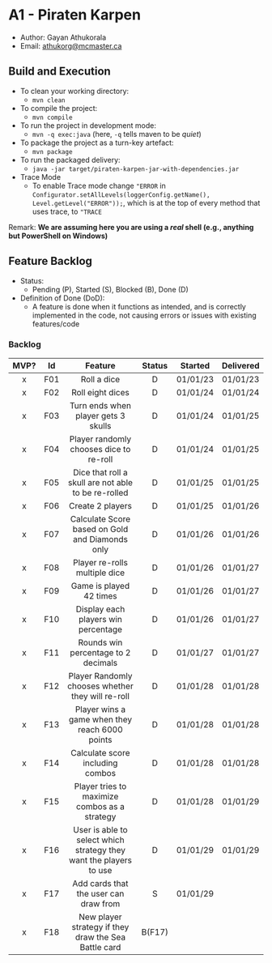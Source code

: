 # A1 - Piraten Karpen

  * Author: Gayan Athukorala
  * Email: athukorg@mcmaster.ca

## Build and Execution

  * To clean your working directory:
    * `mvn clean`
  * To compile the project:
    * `mvn compile`
  * To run the project in development mode:
    * `mvn -q exec:java` (here, `-q` tells maven to be _quiet_)
  * To package the project as a turn-key artefact:
    * `mvn package`
  * To run the packaged delivery:
    * `java -jar target/piraten-karpen-jar-with-dependencies.jar` 
  * Trace Mode
    * To enable Trace mode change `"ERROR` in `Configurator.setAllLevels(loggerConfig.getName(), Level.getLevel("ERROR"));`, which is at the top of every method that uses trace, to `"TRACE`


Remark: **We are assuming here you are using a _real_ shell (e.g., anything but PowerShell on Windows)**

## Feature Backlog

 * Status: 
   * Pending (P), Started (S), Blocked (B), Done (D)
 * Definition of Done (DoD):
   * A feature is done when it functions as intended, and is correctly implemented in the code, not causing errors or issues with existing features/code

### Backlog 

| MVP? | Id  |                              Feature                               | Status | Started  | Delivered |
|:----:|:---:|:------------------------------------------------------------------:|:------:|:--------:|:---------:|
|  x   | F01 |                            Roll a dice                             |   D    | 01/01/23 | 01/01/23  |
|  x   | F02 |                          Roll eight dices                          |   D    | 01/01/24 | 01/01/24  |
|  x   | F03 |                Turn ends when player gets 3 skulls                 |   D    | 01/01/24 | 01/01/25  |
|  x   | F04 |              Player randomly chooses dice to re-roll               |   D    | 01/01/24 | 01/01/25  |
|  x   | F05 |        Dice that roll a skull are not able to be re-rolled         |   D    | 01/01/25 | 01/01/25  |
|  x   | F06 |                          Create 2 players                          |   D    | 01/01/25 | 01/01/26  |
|  x   | F07 |          Calculate Score based on Gold and Diamonds only           |   D    | 01/01/26 | 01/01/26  |
|  x   | F08 |                   Player re-rolls multiple dice                    |   D    | 01/01/26 | 01/01/27  |
|  x   | F09 |                      Game is played 42 times                       |   D    | 01/01/26 | 01/01/27  |
|  x   | F10 |                Display each players win percentage                 |   D    | 01/01/26 | 01/01/27  |
|  x   | F11 |                Rounds win percentage to 2 decimals                 |   D    | 01/01/27 | 01/01/27  |
|  x   | F12 |         Player Randomly chooses whether they will re-roll          |   D    | 01/01/28 | 01/01/28  |
|  x   | F13 |           Player wins a game when they reach 6000 points           |   D    | 01/01/28 | 01/01/28  |
|  x   | F14 |                  Calculate score including combos                  |   D    | 01/01/28 | 01/01/28  |
|  x   | F15 |           Player tries to maximize combos as a strategy            |   D    | 01/01/28 | 01/01/29  |
|  x   | F16 | User is able to select which strategy they want the players to use |   D    | 01/01/29 | 01/01/29  |
|  x   | F17 |               Add cards that the user can draw from                |   S    | 01/01/29 |           |
|  x   | F18 |        New player strategy if they draw the Sea Battle card        | B(F17) |          |           |

